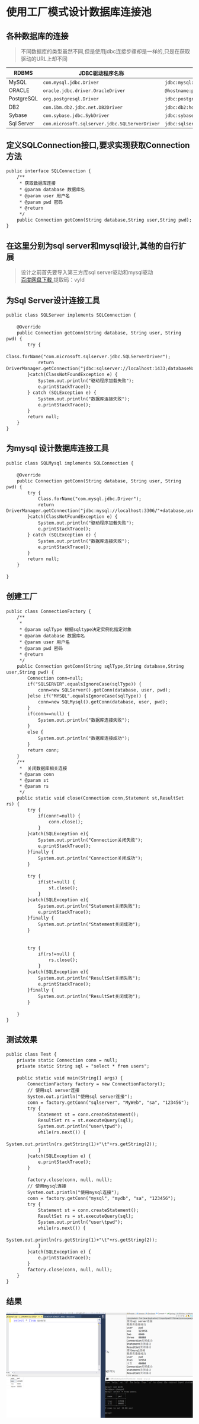 # 使用工厂模式设计数据库连接池
## 各种数据库的连接
>不同数据库的类型虽然不同,但是使用jdbc连接步骤却是一样的,只是在获取驱动的URL上却不同
<table> 
	<thead> 
		<tr> 
			<th>RDBMS</th> 
			<th>JDBC驱动程序名称</th> 
			<th>URL格式</th> 
		</tr>
	</thead> 
	<tbody> 
		<tr> 
			<td>MySQL</td> 
			<td> <code>com.mysql.jdbc.Driver</code></td> 
			<td> <code>jdbc:mysql://hostname/databaseName</code></td> 
		</tr> 
		<tr> 
			<td>ORACLE</td> 
			<td> <code>oracle.jdbc.driver.OracleDriver</code></td> 
			<td> <code>@hostname:portNumber:databaseName</code></td> 
		</tr> 
		<tr> 
			<td>PostgreSQL</td> 
			<td> <code>org.postgresql.Driver</code></td> 
			<td> <code>jdbc:postgresql://hostname:port/dbname</code></td> 
		</tr> 
		<tr> 
			<td>DB2</td> 
			<td> <code>com.ibm.db2.jdbc.net.DB2Driver</code></td> 
			<td> <code>jdbc:db2:hostname:port Number/databaseName</code></td> 
		</tr> 
		<tr> 
			<td>Sybase</td> 
			<td> <code>com.sybase.jdbc.SybDriver</code></td> 
			<td> <code>jdbc:sybase:Tds:hostname: portNumber/databaseName</code></td> 
		</tr>
		<tr>
			<td>Sql Server</td> 
			<td> <code>com.microsoft.sqlserver.jdbc.SQLServerDriver</code></td> 
			<td> <code>jdbc:sqlserver://localhost:1433;databaseName=database</code></td> 
		</tr>
	</tbody>
</table> 

## 定义SQLConnection接口,要求实现获取Connection方法
```
public interface SQLConnection {
	/**
	 * 获取数据库连接
	 * @param database 数据库名
	 * @param user 用户名
	 * @param pwd 密码
	 * @return
	 */
	public Connection getConn(String database,String user,String pwd);	
}

```

## 在这里分别为sql server和mysql设计,其他的自行扩展
>设计之前首先要导入第三方库sql server驱动和mysql驱动  
>[百度网盘下载 ](https://pan.baidu.com/s/1AaZv60sHTYnZiIOV2LBRBg)提取码：vyld
## 为Sql Server设计连接工具
```
public class SQLServer implements SQLConnection {

	@Override
	public Connection getConn(String database, String user, String pwd) {
		try {
			Class.forName("com.microsoft.sqlserver.jdbc.SQLServerDriver");
			return DriverManager.getConnection("jdbc:sqlserver://localhost:1433;databaseName="+database,user,pwd);
		}catch(ClassNotFoundException e) {
			System.out.println("驱动程序加载失败");
			e.printStackTrace();
		} catch (SQLException e) {
			System.out.println("数据库连接失败");
			e.printStackTrace();
		}
		return null;
	}
}
```

## 为mysql 设计数据库连接工具
```
public class SQLMysql implements SQLConnection {

	@Override
	public Connection getConn(String database, String user, String pwd) {
		try {
			Class.forName("com.mysql.jdbc.Driver");
			return DriverManager.getConnection("jdbc:mysql://localhost:3306/"+database,user,pwd);
		}catch(ClassNotFoundException e) {
			System.out.println("驱动程序加载失败");
			e.printStackTrace();
		} catch (SQLException e) {
			System.out.println("数据库连接失败");
			e.printStackTrace();
		}
		return null;
	}

}
```

## 创建工厂
```
public class ConnectionFactory {
	/**
	 * 
	 * @param sqlType 根据sqltype决定实例化指定对象
	 * @param database 数据库名
	 * @param user 用户名
	 * @param pwd 密码
	 * @return
	 */
	public Connection getConn(String sqlType,String database,String user,String pwd) {
		Connection conn=null;
		if("SQLSERVER".equalsIgnoreCase(sqlType)) {
			conn=new SQLServer().getConn(database, user, pwd);
		}else if("MYSQL".equalsIgnoreCase(sqlType)) {
			conn=new SQLMysql().getConn(database, user, pwd);
		}
		if(conn==null) {
			System.out.println("数据库连接失败");
		}
		else {
			System.out.println("数据库连接成功");
		}
		return conn;
	}
	/**
	 * 	关闭数据库相关连接
	 * @param conn
	 * @param st
	 * @param rs
	 */
	public static void close(Connection conn,Statement st,ResultSet rs) {
		try {
			if(conn!=null) {
				conn.close();
			}
		}catch(SQLException e){
			System.out.println("Connection关闭失败");
			e.printStackTrace();
		}finally {
			System.out.println("Connection关闭成功");
		}
		
		try {
			if(st!=null) {
				st.close();
			}
		}catch(SQLException e){
			System.out.println("Statement关闭失败");
			e.printStackTrace();
		}finally {
			System.out.println("Statement关闭成功");
		}

		
		try {
			if(rs!=null) {
				rs.close();
			}
		}catch(SQLException e){
			System.out.println("ResultSet关闭失败");
			e.printStackTrace();
		}finally {
			System.out.println("ResultSet关闭成功");
		}

	}
}
```

## 测试效果
```
public class Test {
	private static Connection conn = null;
	private static String sql = "select * from users";

	public static void main(String[] args) {
		ConnectionFactory factory = new ConnectionFactory();
		// 使用sql server连接
		System.out.println("使用sql server连接");
		conn = factory.getConn("sqlserver", "MyWeb", "sa", "123456");
		try {
			Statement st = conn.createStatement();
			ResultSet rs = st.executeQuery(sql);
			System.out.println("user\tpwd");
			while(rs.next()) {
				System.out.println(rs.getString(1)+"\t"+rs.getString(2));
			}
		}catch(SQLException e) {
			e.printStackTrace();
		}

		factory.close(conn, null, null);
		// 使用mysql连接
		System.out.println("使用mysql连接");
		conn = factory.getConn("mysql", "mydb", "sa", "123456");
		try {
			Statement st = conn.createStatement();
			ResultSet rs = st.executeQuery(sql);
			System.out.println("user\tpwd");
			while(rs.next()) {
				System.out.println(rs.getString(1)+"\t"+rs.getString(2));
			}
		}catch(SQLException e) {
			e.printStackTrace();
		}
		factory.close(conn, null, null);
	}
}
```

## 结果  
![](img/1.png)
